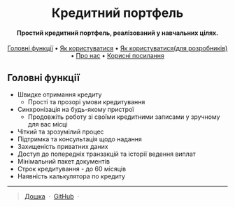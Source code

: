 <h1 align="center">
  <br>
  Кредитний портфель
  <br>
</h1>

<h4 align="center">Простий кредитний портфель, реалізований у навчальних цілях.</h4>

<p align="center">
  <a href="#key-features">Головні функції</a> •
  <a href="#how-to-use">Як користуватися</a> •
  <a href="#how-to-use-dev">Як користуватися(для розробників)</a> •
  <a href="#about-us">Про нас</a> •
  <a href="#useful-links">Корисні посилання</a>
</p>

## Головні функції

* Швидке отримання кредиту
  - Прості та прозорі умови кредитування
* Синхронізація на будь-якому пристрої
  - Продовжіть роботу зі своїми кредитними записами у зручному для вас місці
* Чіткий та зрозумілий процес
* Підтримка та консультація щодо надання
* Захищеність приватних даних
* Доступ до попередніх транзакцій та історії ведення виплат
* Мінімальний пакет документів
* Строк кредитування - до 60 місяців
* Наявність калькулятора по кредиту

---

> [Дошка](https://github.com/users/OleksandrShchur/projects/2/views/1) &nbsp;&middot;&nbsp;
> [GitHub](https://github.com/OleksandrShchur/Credit) &nbsp;&middot;&nbsp;
